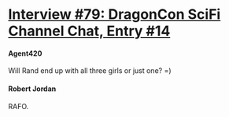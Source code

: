 # [Interview #79: DragonCon SciFi Channel Chat, Entry #14](https://www.theoryland.com/intvmain.php?i=79#14)

#### Agent420

Will Rand end up with all three girls or just one? =)

#### Robert Jordan

RAFO.

